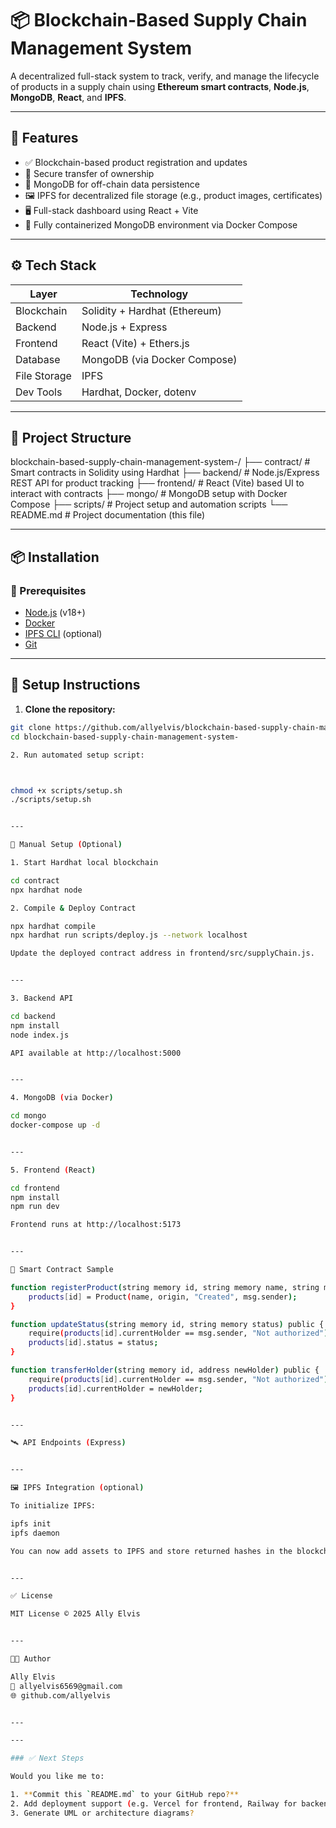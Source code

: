 # 📦 Blockchain-Based Supply Chain Management System

A decentralized full-stack system to track, verify, and manage the lifecycle of products in a supply chain using **Ethereum smart contracts**, **Node.js**, **MongoDB**, **React**, and **IPFS**.

---

## 🚀 Features

- ✅ Blockchain-based product registration and updates
- 🔐 Secure transfer of ownership
- 🧾 MongoDB for off-chain data persistence
- 🖼 IPFS for decentralized file storage (e.g., product images, certificates)
- 🖥 Full-stack dashboard using React + Vite
- 🧪 Fully containerized MongoDB environment via Docker Compose

---

## ⚙️ Tech Stack

| Layer        | Technology                     |
|--------------|--------------------------------|
| Blockchain   | Solidity + Hardhat (Ethereum)  |
| Backend      | Node.js + Express              |
| Frontend     | React (Vite) + Ethers.js       |
| Database     | MongoDB (via Docker Compose)   |
| File Storage | IPFS                           |
| Dev Tools    | Hardhat, Docker, dotenv        |

---

## 📁 Project Structure

blockchain-based-supply-chain-management-system-/ ├── contract/        # Smart contracts in Solidity using Hardhat ├── backend/         # Node.js/Express REST API for product tracking ├── frontend/        # React (Vite) based UI to interact with contracts ├── mongo/           # MongoDB setup with Docker Compose ├── scripts/         # Project setup and automation scripts └── README.md        # Project documentation (this file)

---

## 📦 Installation

### 📌 Prerequisites

- [Node.js](https://nodejs.org/) (v18+)
- [Docker](https://www.docker.com/)
- [IPFS CLI](https://docs.ipfs.tech/) (optional)
- [Git](https://git-scm.com/)

---

## 🧰 Setup Instructions

1. **Clone the repository:**

```bash
git clone https://github.com/allyelvis/blockchain-based-supply-chain-management-system-.git
cd blockchain-based-supply-chain-management-system-

2. Run automated setup script:



chmod +x scripts/setup.sh
./scripts/setup.sh


---

🔧 Manual Setup (Optional)

1. Start Hardhat local blockchain

cd contract
npx hardhat node

2. Compile & Deploy Contract

npx hardhat compile
npx hardhat run scripts/deploy.js --network localhost

Update the deployed contract address in frontend/src/supplyChain.js.


---

3. Backend API

cd backend
npm install
node index.js

API available at http://localhost:5000


---

4. MongoDB (via Docker)

cd mongo
docker-compose up -d


---

5. Frontend (React)

cd frontend
npm install
npm run dev

Frontend runs at http://localhost:5173


---

🧠 Smart Contract Sample

function registerProduct(string memory id, string memory name, string memory origin) public {
    products[id] = Product(name, origin, "Created", msg.sender);
}

function updateStatus(string memory id, string memory status) public {
    require(products[id].currentHolder == msg.sender, "Not authorized");
    products[id].status = status;
}

function transferHolder(string memory id, address newHolder) public {
    require(products[id].currentHolder == msg.sender, "Not authorized");
    products[id].currentHolder = newHolder;
}


---

🛰 API Endpoints (Express)


---

🖼 IPFS Integration (optional)

To initialize IPFS:

ipfs init
ipfs daemon

You can now add assets to IPFS and store returned hashes in the blockchain or MongoDB.


---

✅ License

MIT License © 2025 Ally Elvis


---

👨‍💻 Author

Ally Elvis
📧 allyelvis6569@gmail.com
🌐 github.com/allyelvis


---

---

### ✅ Next Steps

Would you like me to:

1. **Commit this `README.md` to your GitHub repo?**
2. Add deployment support (e.g. Vercel for frontend, Railway for backend)?
3. Generate UML or architecture diagrams?

